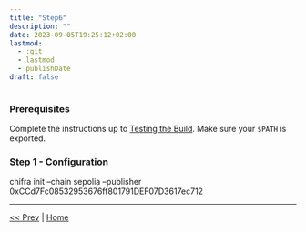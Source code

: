 ```yaml
---
title: "Step6"
description: ""
date: 2023-09-05T19:25:12+02:00
lastmod:
  - :git
  - lastmod
  - publishDate
draft: false
---
```


### Prerequisites

Complete the instructions up to [Testing the Build](/tutorials/#to-test-the-build). Make sure your `$PATH` is exported.

### Step 1 - Configuration

chifra init –chain sepolia –publisher 0xCCd7Fc08532953676ff801791DEF07D3617ec712


---
[<< Prev](/tutorials/step5) | [Home](/tutorials/)
